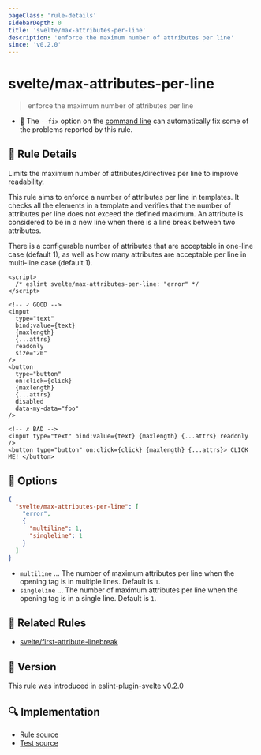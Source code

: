 ```yaml
---
pageClass: 'rule-details'
sidebarDepth: 0
title: 'svelte/max-attributes-per-line'
description: 'enforce the maximum number of attributes per line'
since: 'v0.2.0'
---
```


# svelte/max-attributes-per-line

> enforce the maximum number of attributes per line

- 🔧 The `--fix` option on the [command line](https://eslint.org/docs/user-guide/command-line-interface#fixing-problems) can automatically fix some of the problems reported by this rule.

## 📖 Rule Details

Limits the maximum number of attributes/directives per line to improve readability.

This rule aims to enforce a number of attributes per line in templates.
It checks all the elements in a template and verifies that the number of attributes per line does not exceed the defined maximum.
An attribute is considered to be in a new line when there is a line break between two attributes.

There is a configurable number of attributes that are acceptable in one-line case (default 1), as well as how many attributes are acceptable per line in multi-line case (default 1).

<ESLintCodeBlock fix>

<!-- prettier-ignore-start -->
<!--eslint-skip-->

```svelte
<script>
  /* eslint svelte/max-attributes-per-line: "error" */
</script>

<!-- ✓ GOOD -->
<input
  type="text"
  bind:value={text}
  {maxlength}
  {...attrs}
  readonly
  size="20"
/>
<button
  type="button"
  on:click={click}
  {maxlength}
  {...attrs}
  disabled
  data-my-data="foo"
/>

<!-- ✗ BAD -->
<input type="text" bind:value={text} {maxlength} {...attrs} readonly />
<button type="button" on:click={click} {maxlength} {...attrs}> CLICK ME! </button>
```

</ESLintCodeBlock>

<!-- prettier-ignore-end -->

## 🔧 Options

```json
{
  "svelte/max-attributes-per-line": [
    "error",
    {
      "multiline": 1,
      "singleline": 1
    }
  ]
}
```

- `multiline` ... The number of maximum attributes per line when the opening tag is in multiple lines. Default is `1`.
- `singleline` ... The number of maximum attributes per line when the opening tag is in a single line. Default is `1`.

## :couple: Related Rules

- [svelte/first-attribute-linebreak]

[svelte/first-attribute-linebreak]: ./first-attribute-linebreak.md

## 🚀 Version

This rule was introduced in eslint-plugin-svelte v0.2.0

## 🔍 Implementation

- [Rule source](https://github.com/sveltejs/eslint-plugin-svelte/blob/main/packages/eslint-plugin-svelte/src/rules/max-attributes-per-line.ts)
- [Test source](https://github.com/sveltejs/eslint-plugin-svelte/blob/main/packages/eslint-plugin-svelte/tests/src/rules/max-attributes-per-line.ts)
